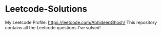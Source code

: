 # Leetcode-Solutions
My Leetcode Profile: https://leetcode.com/AbhideepGhosh/
This repository contains all the Leetcode questions I've solved!
